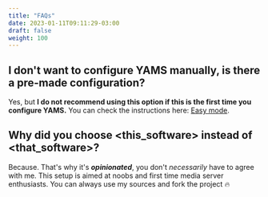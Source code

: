 ```yaml
---
title: "FAQs"
date: 2023-01-11T09:11:29-03:00
draft: false
weight: 100
---
```


## I don't want to configure YAMS manually, is there a pre-made configuration?

Yes, but **I do not recommend using this option if this is the first time you configure YAMS.** You can check the instructions here: [Easy mode](/config/easy-mode).

## Why did you choose <this_software> instead of <that_software>?

Because. That's why it's _**opinionated**_, you don't _necessarily_ have to agree with me. This setup is aimed at noobs and first time media server enthusiasts. You can always use my sources and fork the project 🔥
